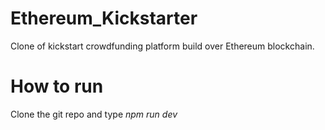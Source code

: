 # Ethereum_Kickstarter
Clone of kickstart crowdfunding platform build over Ethereum blockchain.

# How to run
Clone the git repo and type *npm run dev*
